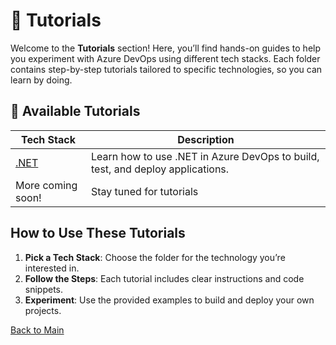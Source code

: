 # 📘 Tutorials

Welcome to the **Tutorials** section! Here, you’ll find hands-on guides to help you experiment with Azure DevOps using different tech stacks. Each folder contains step-by-step tutorials tailored to specific technologies, so you can learn by doing.


## 📂 Available Tutorials

| Tech Stack | Description |
|------------|-------------|
| [.NET](dotnet/dotnet-overview.md) | Learn how to use .NET in Azure DevOps to build, test, and deploy applications. |
| More coming soon! | Stay tuned for tutorials |


## How to Use These Tutorials

1. **Pick a Tech Stack**: Choose the folder for the technology you’re interested in.
2. **Follow the Steps**: Each tutorial includes clear instructions and code snippets.
3. **Experiment**: Use the provided examples to build and deploy your own projects.

[Back to Main](../README.md#table-of-contents)
